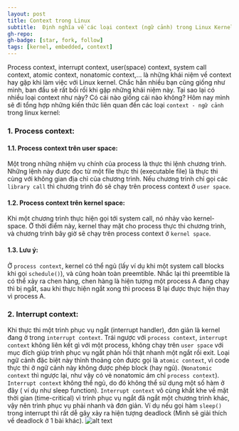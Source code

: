 ```yaml
---
layout: post
title: Context trong Linux  
subtitle:  Định nghĩa về các loại context (ngữ cảnh) trong Linux Kernel.
gh-repo: 
gh-badge: [star, fork, follow]
tags: [kernel, embedded, context]
---
```


Process context, interrupt context, user(space) context, system call context, atomic context, nonatomic context,... là những khái niệm về context hay gặp khi làm việc với Linux kernel. Chắc hẳn nhiều bạn cũng giống như mình, ban đầu sẽ rất bối rối khi gặp những khái niệm này. Tại sao lại có nhiều loại context như này? Có cái nào giống cái nào không? Hôm nay mình sẽ đi tổng hợp những kiến thức liên quan đến các loại ```context - ngữ cảnh``` trong linux kernel:
### 1. Process context: 
#### 1.1. Process context trên user space:
Một trong những nhiệm vụ chính của process là thực thi lệnh chương trình. Những lệnh này được đọc từ một file thực thi (executable file) là thực thi cùng với không gian địa chỉ của chương trình. Nếu chương trình chỉ gọi các ```library call``` thì chương trình đó sẽ chạy trên process context ở ```user space```. 

#### 1.2. Process context trên kernel space:
Khi một chương trình thực hiện gọi tới system call, nó nhảy vào kernel-space. Ở thời điểm này, kernel thay mặt cho process thực thi chương trình, và chương trình bây giờ sẽ chạy trên process context ở ```kernel space```. 

#### 1.3. Lưu ý:
Ở ```process context```, kernel có thể ngủ (lấy ví dụ khi một system call blocks khi gọi ```schedule()```), và cũng hoàn toàn preemtible. Nhắc lại thì preemtible là có thể xảy ra chen hàng, chen hàng là hiện tượng một process A đang chạy thì bị ngắt, sau khi thực hiện ngắt xong thì process B lại được thực hiện thay vì process A. 

### 2. Interrupt context:

Khi thực thi một trình phục vụ ngắt (interrupt handler), đơn giản là kernel đang ở trong ```interrupt context```. Trái ngược với ```process context```, ```interrupt context``` không liên kết gì với một process, không chạy trên ```user space``` với mục đích giúp trình phục vụ ngắt phản hồi thật nhanh một ngắt rồi exit. Loại ngữ cảnh đặc biệt này thỉnh thoảng còn được gọi là ```atomic context```, vì code thực thi ở ngữ cảnh này không được phép block (hay ngủ). (```Nonatomic context``` thì ngược lại, như vậy có vẻ nonatomic ám chỉ ```process context```). ```Interrupt context``` không thể ngủ, do đó không thể sử dụng một số hàm ở đây ( ví dụ như sleep function).  ```Interrupt context``` vô cùng khắt khe về mặt thời gian (time-critical) vì trình phục vụ ngắt đã ngắt một chương trình khác, vậy nên trình phục vụ phải nhanh và đơn giản. Ví dụ nếu gọi hàm ```sleep()``` trong interrupt thì rất dễ gây xảy ra hiện tượng deadlock (Mình sẽ giải thích về deadlock ở 1 bài khác).
![alt text](https://s3-ap-southeast-1.amazonaws.com/kipalog.com/1yim01qsk0_making-linux-do-hard-realtime-74-638.jpg)

